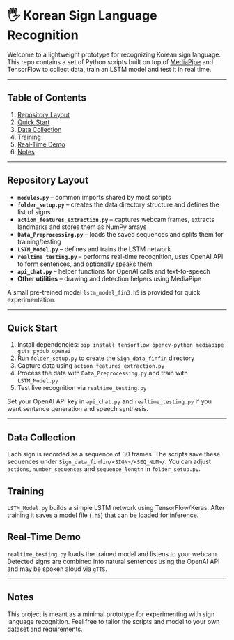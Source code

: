 # 🖐️ Korean Sign Language Recognition

Welcome to a lightweight prototype for recognizing Korean sign language. This repo contains a set of Python scripts built on top of [MediaPipe](https://mediapipe.dev/) and TensorFlow to collect data, train an LSTM model and test it in real time.

---

## Table of Contents
1. [Repository Layout](#repository-layout)
2. [Quick Start](#quick-start)
3. [Data Collection](#data-collection)
4. [Training](#training)
5. [Real‑Time Demo](#real-time-demo)
6. [Notes](#notes)

---

## Repository Layout

- **`modules.py`** – common imports shared by most scripts
- **`folder_setup.py`** – creates the data directory structure and defines the list of signs
- **`action_features_extraction.py`** – captures webcam frames, extracts landmarks and stores them as NumPy arrays
- **`Data_Preprocessing.py`** – loads the saved sequences and splits them for training/testing
- **`LSTM_Model.py`** – defines and trains the LSTM network
- **`realtime_testing.py`** – performs real-time recognition, uses OpenAI API to form sentences, and optionally speaks them
- **`api_chat.py`** – helper functions for OpenAI calls and text-to-speech
- **Other utilities** – drawing and detection helpers using MediaPipe

A small pre-trained model `lstm_model_fin3.h5` is provided for quick experimentation.

---

## Quick Start

1. Install dependencies: `pip install tensorflow opencv-python mediapipe gtts pydub openai`
2. Run `folder_setup.py` to create the `Sign_data_finfin` directory
3. Capture data using `action_features_extraction.py`
4. Process the data with `Data_Preprocessing.py` and train with `LSTM_Model.py`
5. Test live recognition via `realtime_testing.py`

Set your OpenAI API key in `api_chat.py` and `realtime_testing.py` if you want sentence generation and speech synthesis.

---

## Data Collection

Each sign is recorded as a sequence of 30 frames. The scripts save these sequences under `Sign_data_finfin/<SIGN>/<SEQ_NUM>/`. You can adjust `actions`, `number_sequences` and `sequence_length` in `folder_setup.py`.

## Training

`LSTM_Model.py` builds a simple LSTM network using TensorFlow/Keras. After training it saves a model file (`.h5`) that can be loaded for inference.

## Real-Time Demo

`realtime_testing.py` loads the trained model and listens to your webcam. Detected signs are combined into natural sentences using the OpenAI API and may be spoken aloud via `gTTS`.

---

## Notes

This project is meant as a minimal prototype for experimenting with sign language recognition. Feel free to tailor the scripts and model to your own dataset and requirements.
